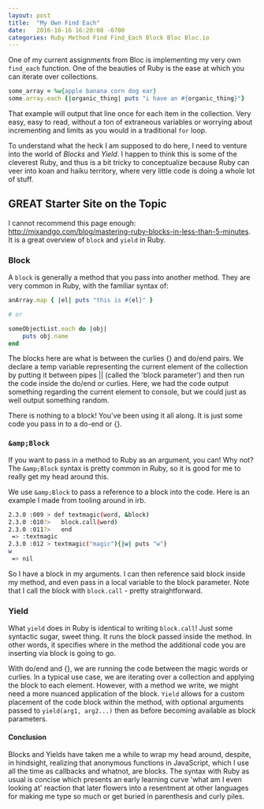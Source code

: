 ```yaml
---
layout: post
title:  "My Own Find Each"
date:   2016-10-16 16:20:08 -0700
categories: Ruby Method Find Find_Each Block Bloc Bloc.io
---
```


One of my current assignments from Bloc is implementing my very own `find_each` function. One of the beauties of Ruby is the ease at which you can iterate over collections. 

```ruby
some_array = %w{apple banana corn dog ear}
some.array.each {|organic_thing| puts "i have an #{organic_thing}"}
```

That example will output that line once for each item in the collection. Very easy, easy to read, without a ton of extraneous variables or worrying about incrementing and limits as you would in a traditional `for` loop.

To understand what the heck I am supposed to do here, I need to venture into the world of *Blocks* and *Yield*. I happen to think this is some of the cleverest Ruby, and thus is a bit tricky to conceptualize because Ruby can veer into koan and haiku territory, where very little code is doing a whole lot of stuff.

## GREAT Starter Site on the Topic
I cannot recommend this page enough: <http://mixandgo.com/blog/mastering-ruby-blocks-in-less-than-5-minutes>. It is a great overview of `block` and `yield` in Ruby.

### Block
A `block` is generally a method that you pass into another method. They are very common in Ruby, with the familiar syntax of:

```ruby
anArray.map { |el| puts "this is #{el}" }

# or

someObjectList.each do |obj|
	puts obj.name
end
```

The blocks here are what is between the curlies {} and do/end pairs. We declare a temp variable representing the current element of the collection by putting it between pipes || (called the 'block parameter') and then run the code inside the do/end or curlies. Here, we had the code output something regarding the current element to console, but we could just as well output something random. 

There is nothing to a block! You've been using it all along. It is just some code you pass in to a do-end or {}.

### `&amp;Block`
If you want to pass in a method to Ruby as an argument, you can! Why not? The `&amp;Block` syntax is pretty common in Ruby, so it is good for me to really get my head around this. 

We use `&amp;Block` to pass a reference to a block into the code. Here is an example I made from tooling around in irb.

```bash
2.3.0 :009 > def textmagic(word, &block)
2.3.0 :010?>   block.call(word)
2.3.0 :011?>   end
 => :textmagic
2.3.0 :012 > textmagic("magic"){|w| puts "w"}
w
 => nil
```

So I have a block in my arguments. I can then reference said block inside my method, and even pass in a local variable to the block parameter. Note that I call the block with `block.call` - pretty straightforward.

### Yield
What `yield` does in Ruby is identical to writing `block.call`! Just some syntactic sugar, sweet thing. It runs the block passed inside the method. In other words, it specifies where in the method the additional code you are inserting via block is going to go.

With do/end and {}, we are running the code between the magic words or curlies. In a typical use case, we are iterating over a collection and applying the block to each element. However, with a method we write, we might need a more nuanced application of the block. `Yield` allows for a custom placement of the code block within the method, with optional arguments passed to `yield(arg1, arg2...)` then as before becoming available as block parameters.

#### Conclusion
Blocks and Yields have taken me a while to wrap my head around, despite, in hindsight, realizing that anonymous functions in JavaScript, which I use all the time as callbacks and whatnot, are blocks. The syntax with Ruby as usual is concise which presents an early learning curve 'what am I even looking at' reaction that later flowers into a resentment at other languages for making me type so much or get buried in parenthesis and curly piles.